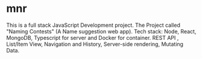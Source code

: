 # mnr
This is a full stack JavaScript Development project. The Project called "Naming Contests" (A Name suggestion web app).  Tech stack: Node, React, MongoDB, Typescript for server and Docker for container.   REST API , List/Item View, Navigation and History, Server-side rendering, Mutating Data.
